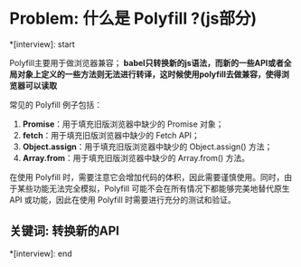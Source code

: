 # Problem: 什么是 Polyfill ?(js部分)

*[interview]: start

Polyfill主要用于做浏览器兼容；
**babel只转换新的js语法，而新的一些API或者全局对象上定义的一些方法则无法进行转译，这时候使用polyfill去做兼容，使得浏览器可以读取**

常见的 Polyfill 例子包括：
1. **Promise**：用于填充旧版浏览器中缺少的 Promise 对象；
2. **fetch**：用于填充旧版浏览器中缺少的 Fetch API；
3. **Object.assign**：用于填充旧版浏览器中缺少的 Object.assign() 方法；
4. **Array.from**：用于填充旧版浏览器中缺少的 Array.from() 方法。

在使用 Polyfill 时，需要注意它会增加代码的体积，因此需要谨慎使用。同时，由于某些功能无法完全模拟，Polyfill 可能不会在所有情况下都能够完美地替代原生 API 或功能，因此在使用 Polyfill 时需要进行充分的测试和验证。

## 关键词: 转换新的API 
*[interview]: end
